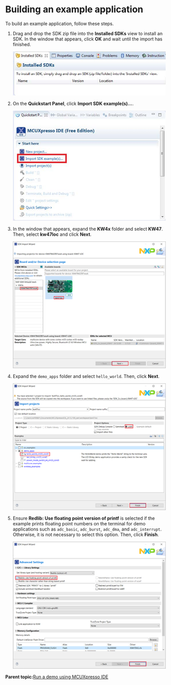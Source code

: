 # Building an example application 

To build an example application, follow these steps.

1.  Drag and drop the SDK zip file into the **Installed SDKs** view to install an SDK. In the window that appears, click **OK** and wait until the import has finished.

    ![](../images/ide_installing_an_sdk.jpg "Install an SDK")

2.  On the **Quickstart Panel**, click **Import SDK example\(s\)…**.

    ![](../images/ide_importing_an_sdk_example.jpg "Import an SDK example")

3.  In the window that appears, expand the **KW4x** folder and select **KW47**. Then, select **kw47loc** and click **Next**.

    ![](../images/ide_selecting_kw4x_board.png "Select KW4x board")

4.  Expand the `demo_apps` folder and select `hello_world`. Then, click **Next**.

    ![](../images/ide_selecting_hello_world.png "Select hello_world")

5.  Ensure **Redlib: Use floating point version of printf** is selected if the example prints floating point numbers on the terminal for demo applications such as `adc_basic`, `adc_burst`, `adc_dma`, and `adc_interrupt`. Otherwise, it is not necessary to select this option. Then, click **Finish**.

    ![](../images/ide_selecting_user_floating_print_version_of_printf.png "Select Use floating point version of printf")


**Parent topic:**[Run a demo using MCUXpresso IDE](../topics/running_a_demo_using_mcuxpresso_ide.md)

